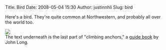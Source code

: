 Title: Bird
Date: 2008-05-04 15:30
Author: justinnhli
Slug: bird

Here's a bird. They're quite common at Northwestern, and probably all
over the world too.

[![](http://justinnhli.files.wordpress.com/2008/05/5b971-bird.png?w=300)](http://justinnhli.files.wordpress.com/2008/05/5b971-bird.png)  
The text underneath is the last part of "climbing anchors," a [guide
book](http://www.amazon.com/Climbing-Anchors-2nd-How-Climb/dp/0762723262/)
by John Long.

